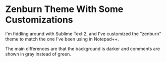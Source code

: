 # Zenburn Theme With Some Customizations

I'm fiddling around with Sublime Text 2, and I've customized the "zenburn" theme to match the one I've been using in Notepad++.

The main differences are that the background is darker and comments are shown in gray instead of green.